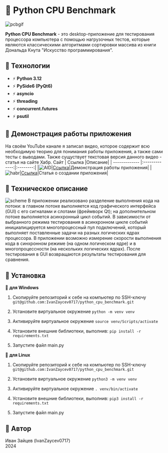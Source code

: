 # :deciduous_tree: Python CPU Benchmark

![pcbgif](https://github.com/IvanZaycev0717/python_cpu_benchmark/assets/111955306/368cfdbd-3288-456e-bd7e-8f6425e4df23)

**Python CPU Benchmark** - это desktop-приложение для тестирования процессора компьютера с помощью нагрузочных тестов, которые являются классическими алгоритмами сортировки массива из книги Дональда Кнута "Искусство программирования".

## :palm_tree: Технологии
- :zap: **Python 3.12**
- :zap: **PySide6 (PyQt6)**
- :zap: **asyncio**
- :zap: **threading**
- :zap: **concurrent.futures**
- :zap: **psutil**

## :evergreen_tree: Демонстрация работы приложения
На своём YouTube канале я записал видео, которое содержит всю необходимую теорию для понимания работы приложения, а также сами тесты с выводами. Также сущуствует текстовая версия данного видео - статья на сайте Хабр.
Сайт        | Ссылка           |Описание|
| ------------- |:-------------:|:--------:|
|![AID](https://github.com/IvanZaycev0717/the_mystery_of_the_mansion/assets/111955306/138cf8d1-a6f8-4835-9e54-93a48df815d3)|[Ссылка](https://youtu.be/eud7mDUjJ3E)|Демонстрация работы приложения|
|![habr](https://github.com/IvanZaycev0717/the_mystery_of_the_mansion/assets/111955306/772e1cac-b1e7-49c3-b87f-5f8fb2bdfbc8)|[Ссылка](https://habr.com/ru/articles/779624/)|Статья о создании приложения|

## :sunflower: Техническое описание
![scheme](https://github.com/IvanZaycev0717/python_cpu_benchmark/assets/111955306/1e3bcfb6-fc7e-4a00-95d2-adec8539507b)
В приложении реализовано разделение выполнения кода на потоки: в главном потоке выполняется код графического интерфейса (GUI) с его сигналами и слотами (фреймворк Qt); на дополнительном потоке выполняется асинхронный цикл событий. В зависимости от выбранного режима тестирования в асинхронном цикле событий инициалицируется многопроцессный пул подключений, который выполняет поставленные задачи на разных логических ядрах процессора. В приложении возможно измерение скорости выполнения кода в синхронном режиме (на одном логическом ядре) и в многопроцессности (на нескольких логических ядрах). После тестирования в GUI возвращаются результаты тестирования для сравнения.

## :cactus: Установка
:leaves: **для Windows**

1) Скопируйте репозиторий к себе на компьютер по SSH-ключу `git@github.com:IvanZaycev0717/python_cpu_benchmark.git`

2) Установите виртуальное окружение `python -m venv venv`

3) Активируйте виртуальное окружение `source venv/Scripts/activate`

4) Установите внешние библиотеки, выполнив: `pip install -r requirements.txt`

5) Запустите файл main.py

:fallen_leaf: **для Linux**

1) Скопируйте репозиторий к себе на компьютер по SSH-ключу `git@github.com:IvanZaycev0717/python_cpu_benchmark.git`

2) Установите виртуальное окружение `python3 -m venv venv`

3) Активируйте виртуальное окружение `. venv/bin/activate`

4) Установите внешние библиотеки, выполнив: `pip3 install -r requirements.txt`

5) Запустите файл main.py

## :deciduous_tree: Автор
Иван Зайцев (IvanZaycev0717)  
2024






